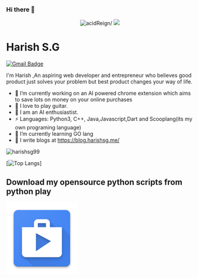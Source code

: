 ### Hi there 👋
<p align="center">

</p>


<p align="center"> <img src=https://komarev.com/ghpvc/?username=harishsg99 alt=acidReign/> 
<img src="https://raw.githubusercontent.com/iampavangandhi/iampavangandhi/master/gifs/Hi.gif" width="30px">
</p>

# Harish S.G
[![Gmail Badge](https://img.shields.io/badge/-harishsg99@gmail.com-c14438?style=flat-square&logo=Gmail&logoColor=white&link=mailto:harishsg99@gmail.com)](mailto:harishsg99@gmail.com)



I'm Harish ,An aspiring web developer and  entrepreneur who believes good product just solves your problem but best product changes your way of life.

- 🔭 I’m currently working on an AI powered chrome extension which aims to save lots on money on your online purchases
- 🌱 I  love to play guitar.
- 🌱 I am an AI enthusiastist.
- ⚡ Languages: Python3, C++, Java,Javascript,Dart and Scooplang(its my own programing language)
- 🔭 I’m currently learning GO lang 
- 🔭 I write blogs at https://blog.harishsg.me/


<p align="left"><img src="https://github-readme-stats.vercel.app/api?username=harishsg99&show_icons=true" alt="harishsg99" /></p>

[![Top Langs](https://github-readme-stats.vercel.app/api/top-langs/?username=harishsg99&layout=compact)]


## Download my opensource python scripts from python play
[![Deploy](https://github.com/harishsg99/Scoop-Store/blob/master/192.png)](https://pythonplay.ml/)


